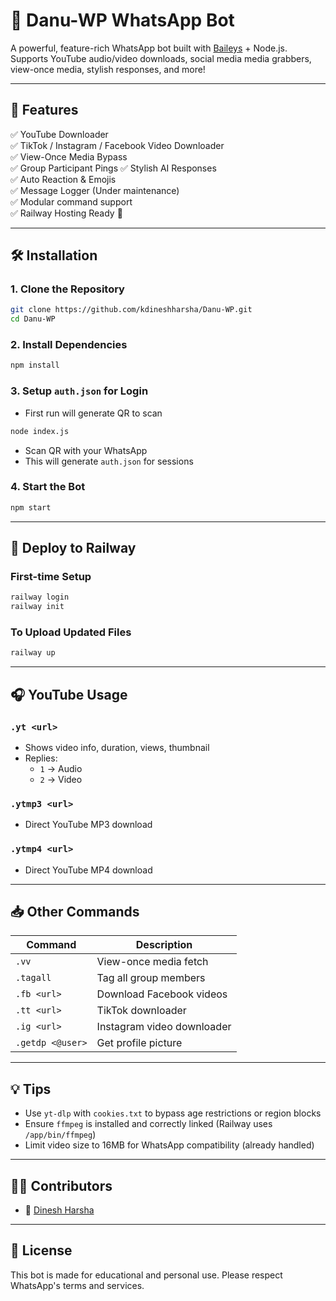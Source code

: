 # 💬 Danu-WP WhatsApp Bot

A powerful, feature-rich WhatsApp bot built with [Baileys](https://github.com/WhiskeySockets/Baileys) + Node.js. Supports YouTube audio/video downloads, social media media grabbers, view-once media, stylish responses, and more!

---

## 🌟 Features

✅ YouTube Downloader  
✅ TikTok / Instagram / Facebook Video Downloader  
✅ View-Once Media Bypass  
✅ Group Participant Pings
✅ Stylish AI Responses  
✅ Auto Reaction & Emojis  
✅ Message Logger (Under maintenance)  
✅ Modular command support  
✅ Railway Hosting Ready 🚀

---

## 🛠️ Installation

### 1. Clone the Repository

```bash
git clone https://github.com/kdineshharsha/Danu-WP.git
cd Danu-WP
```

### 2. Install Dependencies

```bash
npm install
```

### 3. Setup `auth.json` for Login

- First run will generate QR to scan

```bash
node index.js
```

- Scan QR with your WhatsApp
- This will generate `auth.json` for sessions

### 4. Start the Bot

```bash
npm start
```

---

## 🚀 Deploy to Railway

### First-time Setup

```bash
railway login
railway init
```

### To Upload Updated Files

```bash
railway up
```

---

## 🎧 YouTube Usage

### `.yt <url>`

- Shows video info, duration, views, thumbnail
- Replies:
  - `1` → Audio
  - `2` → Video

### `.ytmp3 <url>`

- Direct YouTube MP3 download

### `.ytmp4 <url>`

- Direct YouTube MP4 download

---

## 📥 Other Commands

| Command          | Description                |
| ---------------- | -------------------------- |
| `.vv`            | View-once media fetch      |
| `.tagall`        | Tag all group members      |
| `.fb <url>`      | Download Facebook videos   |
| `.tt <url>`      | TikTok downloader          |
| `.ig <url>`      | Instagram video downloader |
| `.getdp <@user>` | Get profile picture        |

---

## 💡 Tips

- Use `yt-dlp` with `cookies.txt` to bypass age restrictions or region blocks
- Ensure `ffmpeg` is installed and correctly linked (Railway uses `/app/bin/ffmpeg`)
- Limit video size to 16MB for WhatsApp compatibility (already handled)

---

## 👨‍💻 Contributors

- 💖 [Dinesh Harsha](https://github.com/kdineshharsha)

---

## 📜 License

This bot is made for educational and personal use. Please respect WhatsApp's terms and services.
